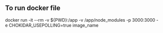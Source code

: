 ## To run docker file

docker run -it --rm -v ${PWD}:/app -v /app/node_modules -p 3000:3000 -e CHOKIDAR_USEPOLLING=true image_name
